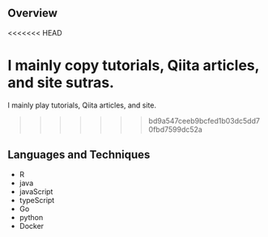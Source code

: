## Overview
<<<<<<< HEAD

I mainly copy tutorials, Qiita articles, and site sutras.
=======
I mainly play tutorials, Qiita articles, and site.
>>>>>>> bd9a547ceeb9bcfed1b03dc5dd70fbd7599dc52a

## Languages and Techniques

- R
- java
- javaScript
- typeScript
- Go
- python
- Docker
